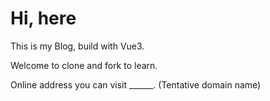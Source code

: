 # Hi, here

This is my Blog, build with Vue3.

Welcome to clone and fork to learn.

Online address you can visit ______. (Tentative domain name)
